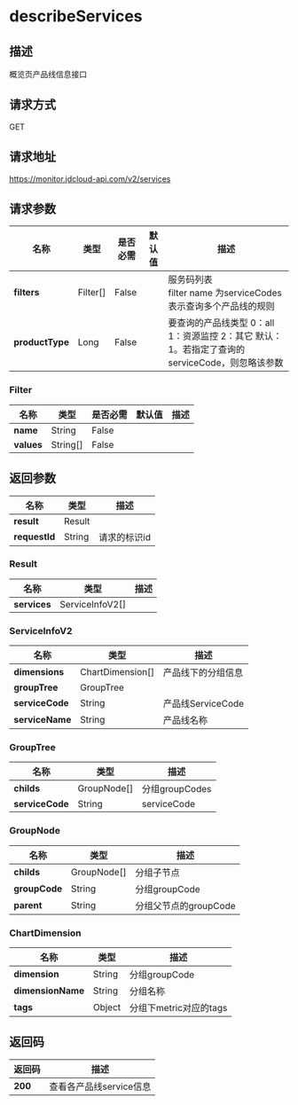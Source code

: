 # describeServices


## 描述
概览页产品线信息接口

## 请求方式
GET

## 请求地址
https://monitor.jdcloud-api.com/v2/services


## 请求参数
|名称|类型|是否必需|默认值|描述|
|---|---|---|---|---|
|**filters**|Filter[]|False| |服务码列表<br>filter name 为serviceCodes表示查询多个产品线的规则|
|**productType**|Long|False| |要查询的产品线类型   0：all    1：资源监控   2：其它   默认：1。若指定了查询的serviceCode，则忽略该参数|

### Filter
|名称|类型|是否必需|默认值|描述|
|---|---|---|---|---|
|**name**|String|False| | |
|**values**|String[]|False| | |

## 返回参数
|名称|类型|描述|
|---|---|---|
|**result**|Result| |
|**requestId**|String|请求的标识id|

### Result
|名称|类型|描述|
|---|---|---|
|**services**|ServiceInfoV2[]| |
### ServiceInfoV2
|名称|类型|描述|
|---|---|---|
|**dimensions**|ChartDimension[]|产品线下的分组信息|
|**groupTree**|GroupTree| |
|**serviceCode**|String|产品线ServiceCode|
|**serviceName**|String|产品线名称|
### GroupTree
|名称|类型|描述|
|---|---|---|
|**childs**|GroupNode[]|分组groupCodes|
|**serviceCode**|String|serviceCode|
### GroupNode
|名称|类型|描述|
|---|---|---|
|**childs**|GroupNode[]|分组子节点|
|**groupCode**|String|分组groupCode|
|**parent**|String|分组父节点的groupCode|
### ChartDimension
|名称|类型|描述|
|---|---|---|
|**dimension**|String|分组groupCode|
|**dimensionName**|String|分组名称|
|**tags**|Object|分组下metric对应的tags|

## 返回码
|返回码|描述|
|---|---|
|**200**|查看各产品线service信息|
